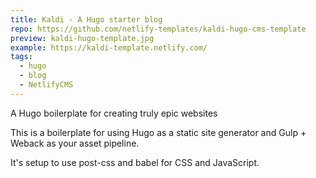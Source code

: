 ```yaml
---
title: Kaldi - A Hugo starter blog
repo: https://github.com/netlify-templates/kaldi-hugo-cms-template
preview: kaldi-hugo-template.jpg
example: https://kaldi-template.netlify.com/
tags:
  - hugo
  - blog
  - NetlifyCMS
---
```


A Hugo boilerplate for creating truly epic websites

This is a boilerplate for using Hugo as a static site generator and Gulp + Weback as your asset pipeline.

It's setup to use post-css and babel for CSS and JavaScript.
